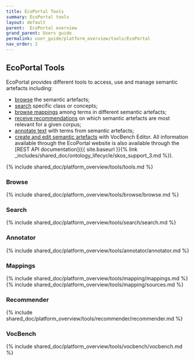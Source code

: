 ```yaml
---
title: EcoPortal Tools
summary: EcoPortal tools
layout: default
parent:  EcoPortal overview
grand_parent: Users guide
permalink: user_guide/platform_overview/tools/EcoPortal
nav_order: 2
---
```


## EcoPortal Tools
EcoPortal provides different tools to access, use and manage semantic artefacts including:
- [browse](#browse) the semantic artefacts;
- [search](#search) specific class or concepts;
- [browse mappings](#mappings) among terms in different semantic artefacts;
- [receive recommendations](#recommender) on which semantic artefacts are most relevant for a given corpus;
- [annotate text](#annotator) with terms from semantic artefacts;
- [create and edit semantic artefacts](#vocbench) with VocBench Editor.
All information available through the EcoPortal website is also available through the [REST API documentation]({{ site.baseurl }}{% link _includes/shared_doc/ontology_lifecycle/skos_support_3.md %}).


{% include shared_doc/platform_overview/tools/tools.md  %}

### Browse
{% include shared_doc/platform_overview/tools/browse/browse.md  %}

### Search
{% include shared_doc/platform_overview/tools/search/search.md  %}

### Annotator
{% include shared_doc/platform_overview/tools/annotator/annotator.md  %}

### Mappings
{% include shared_doc/platform_overview/tools/mapping/mappings.md  %}
{% include shared_doc/platform_overview/tools/mapping/sources.md  %}

### Recommender
{% include shared_doc/platform_overview/tools/recommender/recommender.md  %}

### VocBench
{% include shared_doc/platform_overview/tools/vocbench/vocbench.md  %}


